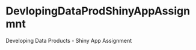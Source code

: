DevlopingDataProdShinyAppAssignmnt
==================================

Developing Data Products - Shiny App Assignment
